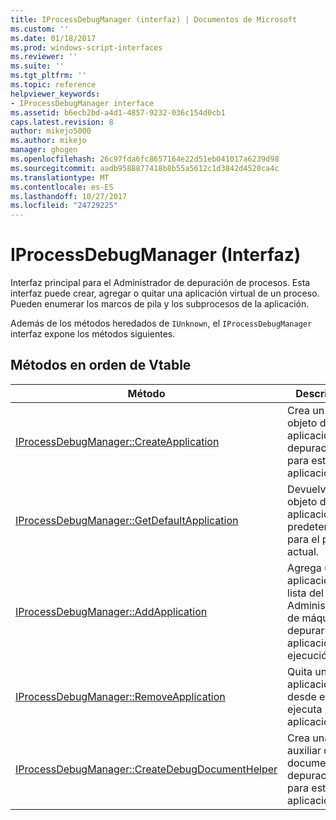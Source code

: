 ```yaml
---
title: IProcessDebugManager (interfaz) | Documentos de Microsoft
ms.custom: ''
ms.date: 01/18/2017
ms.prod: windows-script-interfaces
ms.reviewer: ''
ms.suite: ''
ms.tgt_pltfrm: ''
ms.topic: reference
helpviewer_keywords:
- IProcessDebugManager interface
ms.assetid: b6ecb2bd-a4d1-4857-9232-036c154d0cb1
caps.latest.revision: 8
author: mikejo5000
ms.author: mikejo
manager: ghogen
ms.openlocfilehash: 26c97fda6fc8657164e22d51eb041017a6239d98
ms.sourcegitcommit: aadb9588877418b8b55a5612c1d3842d4520ca4c
ms.translationtype: MT
ms.contentlocale: es-ES
ms.lasthandoff: 10/27/2017
ms.locfileid: "24729225"
---
```

# <a name="iprocessdebugmanager-interface"></a>IProcessDebugManager (Interfaz)
Interfaz principal para el Administrador de depuración de procesos. Esta interfaz puede crear, agregar o quitar una aplicación virtual de un proceso. Pueden enumerar los marcos de pila y los subprocesos de la aplicación.  
  
 Además de los métodos heredados de `IUnknown`, el `IProcessDebugManager` interfaz expone los métodos siguientes.  
  
## <a name="methods-in-vtable-order"></a>Métodos en orden de Vtable  
  
|Método|Descripción|  
|------------|-----------------|  
|[IProcessDebugManager::CreateApplication](../../winscript/reference/iprocessdebugmanager-createapplication.md)|Crea un nuevo objeto de aplicación de depuración para esta aplicación.|  
|[IProcessDebugManager::GetDefaultApplication](../../winscript/reference/iprocessdebugmanager-getdefaultapplication.md)|Devuelve un objeto de aplicación predeterminado para el proceso actual.|  
|[IProcessDebugManager::AddApplication](../../winscript/reference/iprocessdebugmanager-addapplication.md)|Agrega una aplicación a la lista del Administrador de máquina depurar las aplicaciones en ejecución.|  
|[IProcessDebugManager::RemoveApplication](../../winscript/reference/iprocessdebugmanager-removeapplication.md)|Quita una aplicación desde el que se ejecuta lista de aplicaciones.|  
|[IProcessDebugManager::CreateDebugDocumentHelper](../../winscript/reference/iprocessdebugmanager-createdebugdocumenthelper.md)|Crea una nuevo auxiliar de documento de depuración para esta aplicación.|